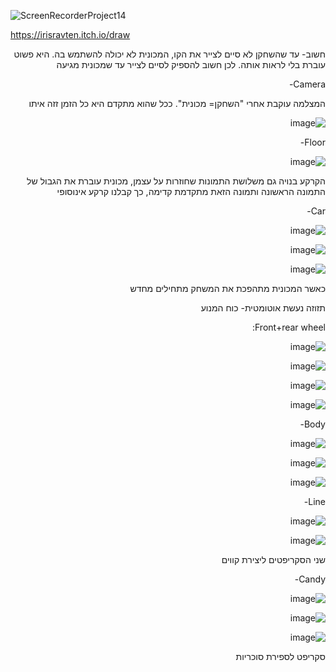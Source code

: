 ![ScreenRecorderProject14](https://user-images.githubusercontent.com/30858011/102941327-1d88a680-44bb-11eb-9941-77a4b4458e90.gif)

https://irisravten.itch.io/draw

<div dir='rtl' lang='he'>
חשוב- עד שהשחקן לא סיים לצייר את הקו, המכונית לא יכולה להשתמש בה. היא פשוט עוברת בלי לראות אותה. לכן חשוב להספיק לסיים לצייר עד שמכונית מגיעה
  
  Camera-
  
 
המצלמה עוקבת אחרי "השחקן= מכונית". ככל שהוא מתקדם היא כל הזמן זזה איתו

![image](https://user-images.githubusercontent.com/30858011/100729566-98d1cd80-33d1-11eb-9b65-51a5efb08cc4.png)

Floor-

![image](https://user-images.githubusercontent.com/30858011/100730678-06cac480-33d3-11eb-9173-d0a6c38985d4.png)

הקרקע בנויה גם משלושת התמונות שחוזרות על עצמן, מכונית עוברת את הגבול של התמונה הראשונה ותמונה הזאת מתקדמת קדימה, כך קבלנו קרקע אינוסופי

  Car-
  
 ![image](https://user-images.githubusercontent.com/30858011/102941865-77d63700-44bc-11eb-8218-db67d7161399.png)
  
  
![image](https://user-images.githubusercontent.com/30858011/102941922-92a8ab80-44bc-11eb-9213-a6f74240bd57.png)

![image](https://user-images.githubusercontent.com/30858011/102942781-eb794380-44be-11eb-878c-ed3a881ef94b.png)

כאשר המכונית מתהפכת את המשחק מתחילים מחדש

תזוזה נעשת אוטומטית- כוח המנוע

Front+rear wheel:

![image](https://user-images.githubusercontent.com/30858011/102941973-c388e080-44bc-11eb-912d-4d01570d6b40.png)

![image](https://user-images.githubusercontent.com/30858011/102941997-d56a8380-44bc-11eb-8ca6-3ccb3635032a.png)

![image](https://user-images.githubusercontent.com/30858011/102942033-ec10da80-44bc-11eb-918d-a2ec3f77bab2.png)


![image](https://user-images.githubusercontent.com/30858011/102942075-0ba80300-44bd-11eb-9c73-ef276e65fd8f.png)

Body-

![image](https://user-images.githubusercontent.com/30858011/102942210-6c374000-44bd-11eb-9208-d0f6d91299f5.png)


![image](https://user-images.githubusercontent.com/30858011/102942257-853ff100-44bd-11eb-8a9c-aab9d07b223f.png)

![image](https://user-images.githubusercontent.com/30858011/102942287-9be64800-44bd-11eb-8ce1-9cf7092881f8.png)

Line-

![image](https://user-images.githubusercontent.com/30858011/102942334-c0dabb00-44bd-11eb-9d6f-4c8e5ea8bbf5.png)

![image](https://user-images.githubusercontent.com/30858011/102942366-d8b23f00-44bd-11eb-82f9-ece245e5de98.png)

שני הסקריפטים ליצירת קווים

Candy-

![image](https://user-images.githubusercontent.com/30858011/102942548-5413f080-44be-11eb-94c5-3a9c1d6da4df.png)

![image](https://user-images.githubusercontent.com/30858011/102942618-8887ac80-44be-11eb-9d47-0259becf41af.png)

![image](https://user-images.githubusercontent.com/30858011/102942659-a0f7c700-44be-11eb-85f1-2e184081a438.png)

סקריפט לספירת סוכריות


  </div>
